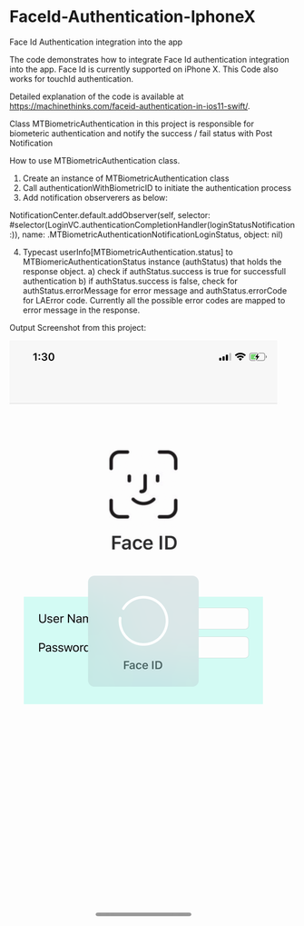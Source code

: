 # FaceId-Authentication-IphoneX
Face Id Authentication integration into the app

The code demonstrates how to integrate Face Id authentication integration into the app. Face Id is currently supported on iPhone X.
This Code also works for touchId authentication.

Detailed explanation of the code is available at https://machinethinks.com/faceid-authentication-in-ios11-swift/.

Class MTBiometricAuthentication in this project is responsible for biometeric authentication and notify the success / fail status with 
Post Notification

How to use MTBiometricAuthentication class.

1) Create an instance of MTBiometricAuthentication class
2) Call authenticationWithBiometricID to initiate the authentication process
3) Add notification observerers as below:

  NotificationCenter.default.addObserver(self, selector: #selector(LoginVC.authenticationCompletionHandler(loginStatusNotification:)),
    name: .MTBiometricAuthenticationNotificationLoginStatus, object: nil)
  
4) Typecast userInfo[MTBiometricAuthentication.status] to MTBiomericAuthenticationStatus instance (authStatus) that  holds the response object.
  a) check if authStatus.success is true for successfull authentication
  b) if authStatus.success is false, check for authStatus.errorMessage for error message and  authStatus.errorCode for LAError code.
  Currently all the possible error codes are mapped to error message in the response.
 
Output Screenshot from this project:
    
![alt text](https://github.com/sriscode/FaceId-Authentication-IphoneX/blob/master/FaceIDAuthenticating.PNG)
    
